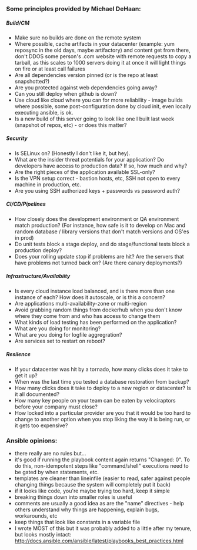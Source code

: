 ### Some principles provided by Michael DeHaan:


##### Build/CM
* Make sure no builds are done on the remote system
* Where possible, cache artifacts in your datacenter (example: yum reposync in the old days, maybe artifactory) and content get from there, don't DDOS some person's .com website with remote requests to copy a tarball, as this scales to 1000 servers doing it at once it will light things on fire or at least call failures
* Are all dependencies version pinned (or is the repo at least snapshotted?)
* Are you protected against web dependencies going away?
* Can you still deploy when github is down?
* Use cloud like cloud where you can for more reliability - image builds where possible, some post-configuration done by cloud init, even locally executing ansible, is ok.
* Is a new build of this server going to look like one I built last week (snapshot of repos, etc) - or does this matter?

##### Security

* Is SELinux on? (Honestly I don't like it, but hey).
* What are the insider threat potentials for your application? Do developers have access to production data? If so, how much and why?
* Are the right pieces of the application available SSL-only?
* Is the VPN setup correct - bastion hosts, etc, SSH not open to every machine in production, etc.
* Are you using SSH authorized keys + passwords vs password auth?

##### CI/CD/Pipelines

* How closely does the development environment or QA environment match production? (For instance, how safe is it to develop on Mac and random database / library versions that don't match versions and OS'es in prod)
* Do unit tests block a stage deploy, and do stage/functional tests block a production deploy?
* Does your rolling update stop if problems are hit? Are the servers that have problems not turned back on? (Are there canary deployments?)


##### Infrastructure/Availabiity

* Is every cloud instance load balanced, and is there more than one instance of each? How does it autoscale, or is this a concern?
* Are applications multi-availability-zone or multi-region
* Avoid grabbing random things from dockerhub when you don't know where they come from and who has access to change them
* What kinds of load testing has been performed on the application?
* What are you doing for monitoring?
* What are you doing for logfile aggregration?
* Are services set to restart on reboot?

##### Resilence

* If your datacenter was hit by a tornado, how many clicks does it take to get it up?
* When was the last time you tested a database restoration from backup?
* How many clicks does it take to deploy to a new region or datacenter? Is it all documented?
* How many key people on your team can be eaten by velociraptors before your company must close?
* How locked into a particular provider are you that it would be too hard to change to another option when you stop liking the way it is being run, or it gets too expensive?

### Ansible opinions:

* there really are no rules but...
* it's good if running the playbook content again returns "Changed: 0". To do this, non-idempotent steps like "command/shell" executions need to be gated by when statements, etc.
* templates are cleaner than lineinfile (easier to read, safer against people changing things because the system will completely put it back)
* if it looks like code, you're maybe trying too hard, keep it simple
* breaking things down into smaller roles is useful
* comments are usually a good idea as are the "name" directives - help others understand why things are happening, explain bugs, workarounds, etc
* keep things that look like constants in a variable file
* I wrote MOST of this but it was probably added to a little after my tenure, but looks mostly intact: http://docs.ansible.com/ansible/latest/playbooks_best_practices.html
